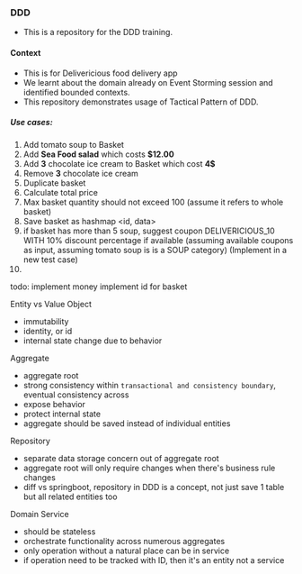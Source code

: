 ### DDD 

- This is a repository for the DDD training.

#### Context
- This is for Delivericious food delivery app
- We learnt about the domain already on Event Storming session and identified bounded contexts. 
- This repository demonstrates usage of Tactical Pattern of DDD. 

##### Use cases: 
1. Add  tomato soup to Basket
2. Add **Sea Food salad** which costs **$12.00**
3. Add **3** chocolate ice cream to Basket which cost **4$** 
4. Remove **3** chocolate ice cream
5. Duplicate basket
6. Calculate total price
7. Max basket quantity should not exceed 100 (assume it refers to whole basket)
8. Save basket as hashmap <id, data>
9. if basket has more than 5 soup, suggest coupon DELIVERICIOUS_10 WITH 10% discount percentage if available
   (assuming available coupons as input, assuming tomato soup is is a SOUP category)
   (Implement in a new test case)
10. 

todo:
implement money
implement id for basket

Entity vs Value Object
- immutability
- identity, or id
- internal state change due to behavior

Aggregate
- aggregate root
- strong consistency within `transactional and consistency boundary`, eventual consistency across
- expose behavior
- protect internal state
- aggregate should be saved instead of individual entities

Repository
- separate data storage concern out of aggregate root
- aggregate root will only require changes when there's business rule changes
- diff vs springboot, repository in DDD is a concept, not just save 1 table but all related entities too

Domain Service
- should be stateless
- orchestrate functionality across numerous aggregates
- only operation without a natural place can be in service
- if operation need to be tracked with ID, then it's an entity not a service